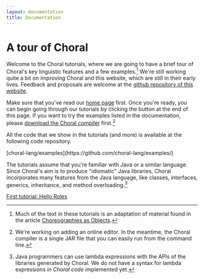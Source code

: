 ```yaml
---
layout: documentation
title: Documentation
---
```


# A tour of Choral

Welcome to the Choral tutorials, where we are going to have a brief tour of Choral's key linguistic features and a few examples.[^article]
We're still working quite a bit on improving Choral and this website, which are still in their early lives. Feedback and proposals are welcome at the [github repository of this website](https://github.com/choral-lang/website).

Make sure that you've read our [home page](/index.html) first.
Once you're ready, you can begin going through our tutorials by clicking the button at the end of this page.
If you want to try the examples listed in the documentation, please <span class="bg-warning">[download the Choral compiler](/install)</span> first.[^try-online]

All the code that we show in the tutorials (and more) is available at the following code repository.

<p class="text-center text-monospace">
<i class="fab fa-github"></i> [choral-lang/examples](https://github.com/choral-lang/examples/)
</p>

The tutorials assume that you're familiar with Java or a similar language.
Since Choral's aim is to produce "idiomatic" Java libraries, Choral incorporates many features from the Java language, like classes, interfaces, generics, inheritance, and method overloading.[^lambda]

<div markdown=0 class="text-center">
<a href="/documentation/basics/hello_roles.html">
<div class="btn btn-outline-info btn-lg">
First tutorial: Hello Roles
</div></a>
</div>

[^article]: Much of the text in these tutorials is an adaptation of material found in the article [Choreographies as Objects](https://arxiv.org/abs/2005.09520).

[^try-online]: We're working on adding an online editor. In the meantime, the Choral compiler is a single JAR file that you can easily run from the command line.

[^lambda]: Java programmers can use lambda expressions with the APIs of the libraries generated by Choral. We do not have a syntax for lambda expressions _in Choral code_ implemented yet.